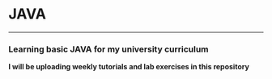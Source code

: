 # JAVA
--- 
### Learning basic JAVA for my university curriculum 
**I will be uploading weekly tutorials and lab exercises in this repository** 
